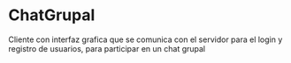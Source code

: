 # ChatGrupal
 Cliente con interfaz grafica que se comunica con el servidor para el login y registro de usuarios, para participar en un chat grupal
